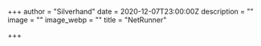 +++
author = "Silverhand"
date = 2020-12-07T23:00:00Z
description = ""
image = ""
image_webp = ""
title = "NetRunner"

+++
